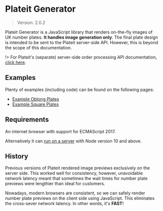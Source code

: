 # Plateit Generator

> Version: 2.0.2

Plateit Generator is a JavaScript library that renders on-the-fly images of UK number plates. **It handles image generation only**. The final plate design is intended to be sent to the Plateit server-side API. However, this is beyond the scope of this documentation.

!> For Plateit's (separate) server-side order processing API documentation, [click here](https://numberplates.github.io/plateit-api-docs).

## Examples

Plenty of examples (including code) can be found on the following pages:

* [Example Oblong Plates](/examples/oblongs.md)
* [Example Square Plates](/examples/squares.md)

## Requirements

An internet browser with support for ECMAScript 2017.

Alternatively it can [run on a server](/server.md) with Node version 10 and above.

## History

Previous versions of Plateit rendered image previews exclusively on the server side. This worked well for consistency, however, unavoidable network latency meant that sometimes the wait times for number plate previews were lengthier than ideal for customers.

Nowadays, modern browsers are consistent, so we can safely render number plate previews on the client side using JavaScript. This eliminates the cross-sever network latency. In other words, it's **FAST**!
